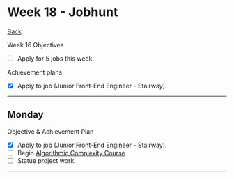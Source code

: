 # Week 18 - Jobhunt

[Back](README.md)

Week 16 Objectives

- [ ] Apply for 5 jobs this week.

Achievement plans

- [x] Apply to job (Junior Front-End Engineer - Stairway).

---

## Monday

Objective & Achievement Plan

- [x] Apply to job (Junior Front-End Engineer - Stairway).
- [ ] Begin [Algorithmic Complexity Course]
- [ ] Statue project work.

---

<!--
## Retrospective

### Achievements this week

- [x] Apply for 5 jobs this week.

### Score: 7

#### Reasons for Score

- I kept up the pace of 5 applications per week. I am getting better at STAR format for cover letters too.
- Some more work is uncovered for the statue project, will we ever find those statues!

<!-- Links -->

<!-- Week 1 -->

[First day intro]: Intro_first_day.md
[TDD process skills workshop]: ../skills_workshops/TDD_process.md
[Debugging skills workshop]: ../skills_workshops/debugging.md
[Mocking skills workshop]: ../skills_workshops/mocking.md
[Test Driving practical]: ../skills_workshops/test_driving_practice.md

<!-- Week 2 -->

[Code Review skills workshop]: ../skills_workshops/code_review.md
[Process Review workshop]: ../process_workshop.md
[Domain Modelling skills workshop]: ../skills_workshops/domain_modelling.md
[Feedback skills workshop]: ../skills_workshops/feedback.md
[Mocking with RSpec practical]: ../skills_workshops/mocking_with_rspec.md
[Refactoring skills workshop]: ../skills_workshops/refactoring.md
[Concretes and Abstracts skills workshop]: ../skills_workshops/concretes_and_abstracts.md
[Delegation skills workshop]: ../skills_workshops/delegation.md

<!-- Week 3 -->

[Servers 1 skills workshop]: ../skills_workshops/servers_1.md
[Servers 2 skills workshop]: ../skills_workshops/servers_2.md
[Clients 1 skills workshop]: ../skills_workshops/clients_1.md
[Process modelling skills workshop]: ../skills_workshops/http_modelling.md
[Birthday Greeter App skills workshop]: ../skills_workshops/birthday_greeter_app.md
[Empathy EQ workshop]: ../skills_workshops/empathy.md
[Debugging 2 skills workshop]: ../skills_workshops/debugging_2.md
[Debugging a Rack App skills workshop]: ../skills_workshops/debugging_a_rack_app.md

<!-- Week 4 -->

[Illustrated Intro to Databases]: https://illustrated.dev/databases
[SQLZoo]: ../skills_workshops/sqlzoo.md
[Development Environments pill]: https://github.com/makersacademy/course/blob/master/pills/development_environments.md
[Class methods and Instance Methods article]: https://hackmd.io/sOCjb8IcSIaPvT54SXBb3Q
[REST Game skills workshop]: ../skills_workshops/REST_game.md
[Database Domain Modelling skills workshop]: ../skills_workshops/database_domain_modelling.md
[Diary App skills workshop]: ../skills_workshops/diary_app.md

<!-- Week 5 -->

[JS Objects and Prototypes skills workshop]: ../skills_workshops/js_objects_prototypes.md
[JS Closures skills workshop]: ../skills_workshops/js_closures.md
[CodeAcademy guide to semicolons]: https://news.codecademy.com/your-guide-to-semicolons-in-javascript/
[Getting Visibility in JavaScript skills workshop]: ../skills_workshops/visibility_javascript.md
[Spies and Mocking in JavaScript skills workshop]: ../skills_workshops/spies_mocking_javascript.md
[Callbacks and Async skills workshop]: ../skills_workshops/callbacks_async_javascript.md

<!-- Week 6 -->

[Optimise Your Team - Communication EQ workshop]: ../skills_workshops/communication.md

<!-- Week 7 -->

[Frontend Single Page App skills workshop]: ../skills_workshops/frontend_single_page_app.md
[JavaScript Promises skills workshop]: ../skills_workshops/javascript_promises.md
[JavaScript Module Patterns skills workshop]: ../skills_workshops/javascript_module_patterns.md
[Async and the Event Loop skills workshop]: ../skills_workshops/async_event_loop.md
[Intro to Machine Learning Seminar]: ../skills_workshops/intro_machine_learning.md

<!-- Week 8 & 9 -->

[Intro to Machine Learning Seminar]: ../skills_workshops/intro_machine_learning.md
[Stuff I'd Tell My Younger Self - Dougal Simpson - Lunchtime Talk]: ../skills_workshops/stuff_id_tell_my_younger_self.md
[Review]: /reviews.md
[Careers Design workshop]: ../careers/careers_design_workshop.md
[Creative Job Hunting seminar]: ../careers/creative_job_hunting.md

<!-- Week 10 -->

[Bank]: https://github.com/hturnbull93/bank
[Bank in JS]: https://github.com/hturnbull93/bank-js
[Careers CV Starter workshop]: ../careers/cv_starter_workshop.md
[Bank in Node]: https://github.com/hturnbull93/bank-node
[Bank in Python]: https://github.com/hturnbull93/bank-py
[Careers CV formatting workshop]: ../careers/cv_formatting_workshop.md

<!-- Week 11 & 12 -->

[Algorithm Complexity seminar]: ../skills_workshops/algorithmic_complexity.md

<!-- Week 13 -->

[Jobhunt Kickoff]: ../careers/jobhunt_kickoff.md
[Ben Sheridan - Watch Me Recruit workshop]: ../careers/watch_me_recruit.md
[Jobhunt Kickoff]: ../careers/goal_setting.md
[Focussed CV workshop]: ../careers/focussed_cv_workshop.md
[Side Project workshop]: ../careers/side_projects.md
[Practical Machine Learning Literacy]: ../skills_workshops/practical_machine_learning_literacy.md
[Dev Tea with Kate Morris]: ../careers/dev_tea_kate_morris.md

<!-- Week 14 -->

[Job boards workshop]: ../careers/job_boards_workshop.md
[Who's Who in Hiring workshop]: ../careers/whos_who_in_hiring.md
[Dev Tea with Chris Ly]: ../careers/dev_tea_chris_ly.md

<!-- Week 15 -->

[HIRED Ask a Careers Coach webinar]: ../careers/hired_ask_a_careers_coach.md
[Programmed in Pencil June meetup]: ../careers/programmed_in_pencil_june.md
[Make a splash with ML workshop]: ../skills_workshops/make_a_splash_wth_ml.md

<!-- Week 16 -->

[Technical Interviews 101 workshop]: ../careers/technical_interviews_101.md
[JSConf Learning Functional Programming with JavaScript - Anjana Vakil]: https://www.youtube.com/watch?v=e-5obm1G_FY
[STAR format workshop]: ../careers/STAR_format.md

<!-- Week 17 -->

<!-- Week 18 -->

[Algorithmic Complexity Course]: https://github.com/hturnbull93/algotihmic-complexity-course
